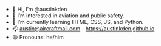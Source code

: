 - 👋 Hi, I’m @austinkden
- 👀 I’m interested in aviation and public safety.
- 🌱 I’m currently learning HTML, CSS, JS, and Python.
- 📫 austin@aircraftmail.com  -  https://austinkden.github.io
- 😄 Pronouns: he/him
